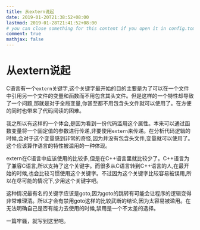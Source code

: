 ```yaml
---
title: 从extern说起
date: 2019-01-20T21:38:52+08:00
lastmod: 2019-01-28T21:41:52+08:00
# you can close something for this content if you open it in config.toml.
comment: true
mathjax: false
---
```


# 从extern说起

C语言有一个`extern`关键字,这个关键字最开始的目的主要是为了可以在一个文件中引用另一个文件的变量和函数而不用包含其头文件。但是这样的一个特性却导致了一个问题,那就是对于全局变量,你甚至都不用包含头文件就可以使用了。在方便的同时也带来了代码阅读的困难。

我之所以有这样的一个体会,是因为看到一份代码滥用这个属性。本来可以通过函数变量将一个固定值的参数进行传递,非要使用`extern`来传递。在分析代码逻辑的时候,会对于这个变量感到非常的奇怪,因为并没有包含头文件,变量就可以使用了。这个应该算作语言的特性被滥用的一种体现。

extern在C语言中应该使用的比较多,但是在C++语言里就比较少了。C++语言为了兼容C语言,所以支持了这个关键字。而很多从C语言转到C++语言的人,在最开始的时候,也会比较习惯使用这个关键字。不过因为这个关键字比较容易被误用,所以在尽可能的情况下,少用这个关键字吧。

这种情况最有名的关键字应该是goto,因为goto的跳转有可能会让程序的逻辑变得非常难理清。所以才会有禁用goto这样的比较武断的结论,因为太容易被滥用。在无法明确自己是否有能力去使用的时候,禁用是一个不太差的选择。

一篇牢骚，就写到这里吧。